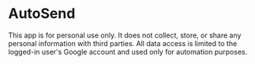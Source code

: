 # AutoSend
This app is for personal use only. It does not collect, store, or share any personal information with third parties. All data access is limited to the logged-in user's Google account and used only for automation purposes.
